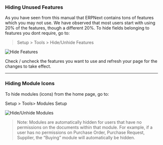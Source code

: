 ### Hiding Unused Features

As you have seen from this manual that ERPNext contains tons of features which
you may not use. We have observed that most users start with using 20% of the
features, though a different 20%. To hide fields belonging to features you
dont require, go to:

> Setup > Tools > Hide/Unhide Features

![Hide Features](assets/erpnext_org/images/erpnext/hide-features.png)

Check / uncheck the features you want to use and refresh your page for the
changes to take effect.

* * *

### Hiding Module Icons

To hide modules (icons) from the home page, go to:

Setup > Tools> Modules Setup

![Hide/Unhide Modules](assets/erpnext_org/images/erpnext/hide-module.png)

> Note: Modules are automatically hidden for users that have no permissions on
the documents within that module. For example, if a user has no permissions on
Purchase Order, Purchase Request, Supplier, the “Buying” module will
automatically be hidden.

